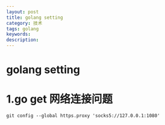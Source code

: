 ```yaml
---
layout: post
title: golang setting
category: 技术
tags: golang
keywords: 
description: 
---
```


# golang setting

# 1.go get 网络连接问题

```
git config --global https.proxy 'socks5://127.0.0.1:1080'
```
